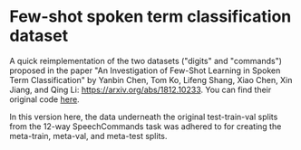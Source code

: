 # Few-shot spoken term classification dataset

A quick reimplementation of the two datasets ("digits" and "commands") proposed in the paper "An Investigation of Few-Shot Learning in Spoken Term Classification" by Yanbin Chen, Tom Ko, Lifeng Shang, Xiao Chen, Xin Jiang, and Qing Li: https://arxiv.org/abs/1812.10233. You can find their original code [here](https://github.com/Codelegant92/STC-MAML-PyTorch).

In this version here, the data underneath the original test-train-val splits from the 12-way SpeechCommands task was adhered to for creating the meta-train, meta-val, and meta-test splits.
